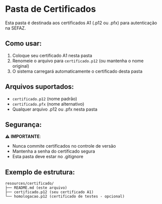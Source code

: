 # Pasta de Certificados

Esta pasta é destinada aos certificados A1 (.p12 ou .pfx) para autenticação na SEFAZ.

## Como usar:

1. Coloque seu certificado A1 nesta pasta
2. Renomeie o arquivo para `certificado.p12` (ou mantenha o nome original)
3. O sistema carregará automaticamente o certificado desta pasta

## Arquivos suportados:
- `certificado.p12` (nome padrão)
- `certificado.pfx` (nome alternativo)
- Qualquer arquivo .p12 ou .pfx nesta pasta

## Segurança:
⚠️ **IMPORTANTE**: 
- Nunca commite certificados no controle de versão
- Mantenha a senha do certificado segura
- Esta pasta deve estar no .gitignore

## Exemplo de estrutura:
```
resources/certificado/
├── README.md (este arquivo)
├── certificado.p12 (seu certificado A1)
└── homologacao.p12 (certificado de testes - opcional)
```


